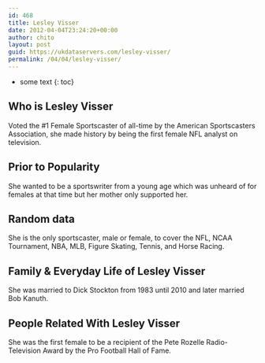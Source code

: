 ```yaml
---
id: 468
title: Lesley Visser
date: 2012-04-04T23:24:20+00:00
author: chito
layout: post
guid: https://ukdataservers.com/lesley-visser/
permalink: /04/04/lesley-visser/
---
```


* some text
{: toc}


## Who is  Lesley Visser
                  
                  
                  
Voted the #1 Female Sportscaster of all-time by the American Sportscasters Association, she made history by being the first female NFL analyst on television.
                  
                
                
                
## Prior to Popularity 
                  
                  
                  
She wanted to be a sportswriter from a young age which was unheard of for females at that time but her mother only supported her.
                  
                
                
                
## Random data 
                  
                  
                  
She is the only sportscaster, male or female, to cover the NFL, NCAA Tournament, NBA, MLB, Figure Skating, Tennis, and Horse Racing.
                  
                
                
                
## Family & Everyday Life of Lesley Visser
                  
                  
                  
She was married to Dick Stockton from 1983 until 2010 and later married Bob Kanuth.
                  
                
                
                
## People Related With  Lesley Visser
                  
                  
                  
She was the first female to be a recipient of the Pete Rozelle Radio-Television Award by the Pro Football Hall of Fame.
                  
                
              
            
          
          
          
    
    
  
